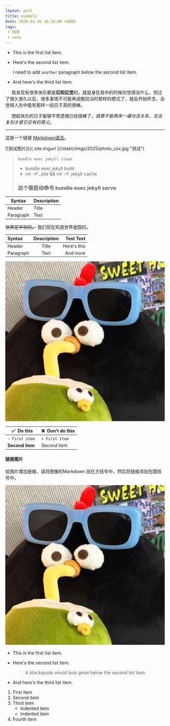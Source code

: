 ```yaml
---
layout: post
title: example
date: 2026-03-26 10:10:00 +0800
tags: 
 - 随笔
 - note
---
```



*   This is the first list item.
*   Here's the second list item.

    I need to add `another` paragraph below the second list item.

*   And here's the third list item.



&nbsp;&nbsp;&nbsp;&nbsp; 我发现有很多快乐都是**后知后觉**的。就是身在其中的时候你觉得没什么，但过了很久很久以后，很多事情不可能再调整回当时那样的模式了，就会开始怀念，会觉得人生中能有那样一段日子真的很棒。
 
&nbsp;&nbsp;&nbsp;&nbsp; 想起快乐的日子能够不带遗憾已经很棒了，_就算不能再来一遍也没关系，无法复刻才是它应有的意义_。

----




这是一个链接 [Markdown语法](https://markdown.com.cn/basic-syntax/links.html "tips[可选]最好的markdown教程")。

![测试图片]({{ site.imgurl }}/static/imgs/2025/photo_csx.jpg "测试")


> ```bundle exec jekyll clean```
>
> - bundle exec jekyll build
> - rm -rf _site && rm -rf .jekyll-cache
>
> ### 这个是启动命令 bundle exec jekyll serve


| Syntax      | Description |
| ----------- | ----------- |
| Header      | Title       |
| Paragraph   | Text        |



~~世界是平坦的。~~ 我们现在知道世界是圆的。


| Syntax      | Description | Test Text     |
| :---        |    :----:   |          ---: |
| Header      | Title       | Here's this   |
| Paragraph   | Text        | And more      |


![csx和zl的第一个情侣头像](/static/imgs/2025/photo_csx.jpg "鼠标悬停描述[可选]csx和zl的第一个情侣头像")


| ✅  Do this | ❌  Don't do this |
| ---- | ---- |
| `- First item ` | `+ First item  ` |
| **Second item** |  Second item  |


#### 链接图片
给图片增加链接，请将图像的Markdown 括在方括号中，然后将链接添加在圆括号中。

[![图片](/static/imgs/2025/photo_csx.jpg "Shiprock")](https://markdown.com.cn)


*   This is the first list item.
*   Here's the second list item.

    > A blockquote would look great below the second list item.

*   And here's the third list item.



1. First item
2. Second item
3. Third item
    - Indented item
    - Indented item
4. Fourth item
